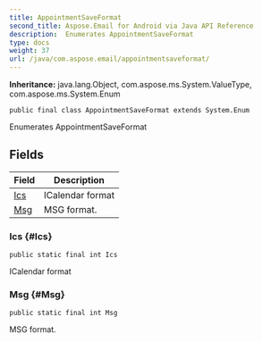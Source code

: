 ```yaml
---
title: AppointmentSaveFormat
second_title: Aspose.Email for Android via Java API Reference
description:  Enumerates AppointmentSaveFormat
type: docs
weight: 37
url: /java/com.aspose.email/appointmentsaveformat/
---
```

**Inheritance:**
java.lang.Object, com.aspose.ms.System.ValueType, com.aspose.ms.System.Enum
```
public final class AppointmentSaveFormat extends System.Enum
```

Enumerates AppointmentSaveFormat
## Fields

| Field | Description |
| --- | --- |
| [Ics](#Ics) | ICalendar format |
| [Msg](#Msg) | MSG format. |
### Ics {#Ics}
```
public static final int Ics
```


ICalendar format

### Msg {#Msg}
```
public static final int Msg
```


MSG format.

